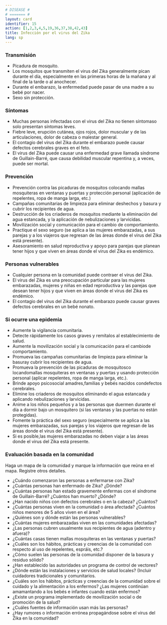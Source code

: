 ```yaml
---
# DISEASE #
# ======= #
layout: card
identifier: 15
action: [1,2,3,4,5,19,36,37,38,42,43]
title: Infección por el virus del Zika
lang: sp
---
```


### Transmisión

- Picadura de mosquito.
- Los mosquitos que transmiten el virus del Zika generalmente pican durante el día, especialmente en las primeras horas de la mañana y al final de la tarde o al anochecer.
- Durante el embarazo, la enfermedad puede pasar de una madre a su bebé por nacer.
- Sexo sin protección.

### Síntomas

- Muchas personas infectadas con el virus del Zika no tienen síntomaso solo presentan síntomas leves.
- Fiebre leve, erupción cutánea, ojos rojos, dolor muscular y de las articulaciones, dolor de cabeza o malestar general.
- El contagio del virus del Zika durante el embarazo puede causar defectos cerebrales graves en el feto.
- El virus del Zika puede causar una enfermedad grave llamada síndrome de Guillain-Barré, que causa debilidad muscular repentina y, a veces, puede ser mortal.

### Prevención

- Prevención contra las picaduras de mosquitos colocando mallas mosquiteras en ventanas y puertas y protección personal (aplicación de repelentes, ropa de manga larga, etc.)
- Campañas comunitarias de limpieza para eliminar deshechos y basura y cubrir los recipientes de agua.
- Destrucción de los criaderos de mosquitos mediante la eliminación del agua estancada, y la aplicación de nebulizaciones y larvicidas.
- Movilización social y comunicación para el cambio de comportamiento.
- Practique el sexo seguro (se aplica a las mujeres embarazadas, a sus parejas y a los viajeros que regresan de las áreas donde el virus del Zika está presente).
- Asesoramiento en salud reproductiva y apoyo para parejas que planean tener hijos y que viven en áreas donde el virus del Zika es endémico.

### Personas vulnerables

- Cualquier persona en la comunidad puede contraer el virus del Zika.
- El virus del Zika es una preocupación particular para las mujeres embarazadas, mujeres y niñas en edad reproductiva y las parejas que desean tener hijos y que viven en áreas donde el virus del Zika es endémico.
- El contagio del virus del Zika durante el embarazo puede causar graves defectos cerebrales en un bebé nonato.

### Si ocurre una epidemia

- Aumente la vigilancia comunitaria.
- Detecte rápidamente los casos graves y remítalos al establecimiento de salud.
- Aumente la movilización social y la comunicación para el cambiode comportamiento.
- Promueva las campañas comunitarias de limpieza para eliminar la basuray cubrir los recipientes de agua.
- Promueva la prevención de las picaduras de mosquitosco locandomallas mosquiteras en ventanas y puertas y usando protección personal (aplicar repelentes, ropa de manga larga, etc.).
- Brinde apoyo psicosocial amadres,familias y bebés nacidos condefectos cerebrales.
- Elimine los criaderos de mosquitos eliminando el agua estancada y aplicando nebulizaciones y larvicidas.
- Anime a los niños pequeños y a las personas que duermen durante el día a dormir bajo un mosquitero (si las ventanas y las puertas no están protegidas).
- Fomente la práctica del sexo seguro (especialmente se aplica a las mujeres embarazadas, sus parejas y los viajeros que regresan de las áreas donde el virus del Zika está presente).
- Si es posible,las mujeres embarazadas no deben viajar a las áreas donde el virus del Zika está presente.

### Evaluación basada en la comunidad

Haga un mapa de la comunidad y marque la información que reúna en el mapa. Registre otros detalles.
- ¿Cuándo comenzaron las personas a enfermarse con Zika?
- ¿Cuántas personas han enfermado de Zika? ¿Dónde?
- ¿Cuántas personas han estado gravemente enfermas con el síndrome de Guillain-Barré? ¿Cuántos han muerto? ¿Dónde?
- ¿Han nacido niños con defectos cerebrales o en la cabeza? ¿Cuántos?
- ¿Cuántas personas viven en la comunidad o área afectada? ¿Cuántos niños menores de 5 años viven en el área?
- ¿Quiénes son y dónde están las personas vulnerables?
- ¿Cuántas mujeres embarazadas viven en las comunidades afectadas?
- ¿Las personas cubren usualmente sus recipientes de agua (adentro y afuera)?
- ¿Cuántas casas tienen mallas mosquiteras en las ventanas y puertas?
- ¿Cuáles son los hábitos, prácticas y creencias de la comunidad con respecto al uso de repelentes, espráis, etc.?
- ¿Cómo suelen las personas de la comunidad disponer de la basura y residuo sólido?
- ¿Han establecido las autoridades un programa de control de vectores?
- ¿Dónde están las instalaciones y servicios de salud locales? (Incluir cuidadores tradicionales y comunitarios.
- ¿Cuáles son los hábitos, prácticas y creencias de la comunidad sobre el cuidado y la alimentación a los enfermos? ¿Las mujeres continúan amamantando a los bebés e infantes cuando están enfermos?
- ¿Existe un programa implementado de movilización social o de promoción de la salud?
- ¿Cuáles fuentes de información usan más las personas?
- ¿Hay rumores o información errónea propagándose sobre el virus del Zika en la comunidad?
